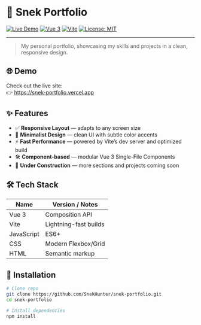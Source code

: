 # 🐍 Snek Portfolio

[![Live Demo](https://img.shields.io/badge/demo-online-brightgreen)](https://snek-portfolio.vercel.app) [![Vue 3](https://img.shields.io/badge/Vue-3.2-brightgreen)](https://vuejs.org/) [![Vite](https://img.shields.io/badge/Vite-4.0-blue)](https://vitejs.dev/) [![License: MIT](https://img.shields.io/badge/license-MIT-green.svg)](LICENSE)

---

> My personal portfolio, showcasing my skills and projects in a clean, responsive design.

## 🌐 Demo

Check out the live site:  
👉 https://snek-portfolio.vercel.app

## ✨ Features

- ✅ **Responsive Layout** — adapts to any screen size
- 🎨 **Minimalist Design** — clean UI with subtle color accents
- ⚡ **Fast Performance** — powered by Vite’s dev server and optimized build
- 🛠️ **Component-based** — modular Vue 3 Single-File Components
- 🚧 **Under Construction** — more sections and projects coming soon

## 🛠️ Tech Stack

| Name       | Version / Notes       |
| ---------- | --------------------- |
| Vue 3      | Composition API       |
| Vite       | Lightning-fast builds |
| JavaScript | ES6+                  |
| CSS        | Modern Flexbox/Grid   |
| HTML       | Semantic markup       |

## 🔧 Installation

```bash
# Clone repo
git clone https://github.com/SnekHunter/snek-portfolio.git
cd snek-portfolio

# Install dependencies
npm install
```
